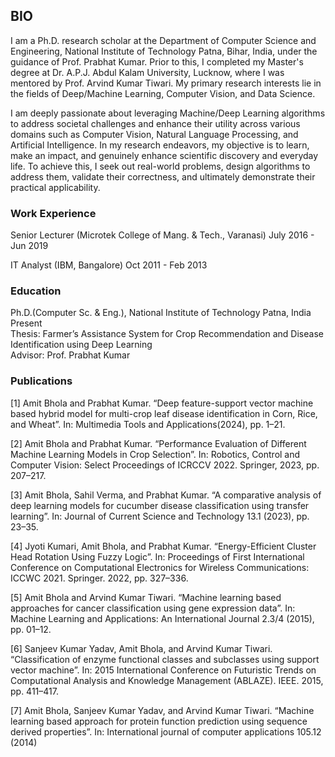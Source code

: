 ## BIO
I am a Ph.D. research scholar at the Department of Computer Science and Engineering, National Institute of Technology Patna, Bihar, India, under the guidance of Prof. Prabhat Kumar. Prior to this, I completed my Master's degree at Dr. A.P.J. Abdul Kalam University, Lucknow, where I was mentored by Prof. Arvind Kumar Tiwari. My primary research interests lie in the fields of Deep/Machine Learning, Computer Vision, and Data Science.

I am deeply passionate about leveraging Machine/Deep Learning algorithms to address societal challenges and enhance their utility across various domains such as Computer Vision, Natural Language Processing, and Artificial Intelligence. In my research endeavors, my objective is to learn, make an impact, and genuinely enhance scientific discovery and everyday life. To achieve this, I seek out real-world problems, design algorithms to address them, validate their correctness, and ultimately demonstrate their practical applicability.


### Work Experience
Senior Lecturer (Microtek College of Mang. & Tech., Varanasi) July 2016 - Jun 2019

IT Analyst (IBM, Bangalore) Oct 2011 - Feb 2013

### Education
Ph.D.(Computer Sc. & Eng.), National Institute of Technology Patna, India Present <br>
Thesis: Farmer’s Assistance System for Crop Recommendation and Disease
Identification using Deep Learning <br>
Advisor: Prof. Prabhat Kumar

### Publications
[1] Amit Bhola and Prabhat Kumar. “Deep feature-support vector machine based hybrid model for multi-crop leaf disease identification in Corn, Rice, and Wheat”. In: Multimedia Tools and Applications(2024), pp. 1–21. <br>

[2] Amit Bhola and Prabhat Kumar. “Performance Evaluation of Different Machine Learning Models in Crop Selection”. In: Robotics, Control and Computer Vision: Select Proceedings of ICRCCV 2022. Springer, 2023, pp. 207–217. <br>

[3] Amit Bhola, Sahil Verma, and Prabhat Kumar. “A comparative analysis of deep learning models for cucumber disease classification using transfer learning”. In: Journal of Current Science and Technology 13.1 (2023), pp. 23–35. <br>

[4] Jyoti Kumari, Amit Bhola, and Prabhat Kumar. “Energy-Efficient Cluster Head Rotation Using Fuzzy Logic”. In: Proceedings of First International Conference on Computational Electronics for Wireless Communications: ICCWC 2021. Springer. 2022, pp. 327–336. <br>

[5] Amit Bhola and Arvind Kumar Tiwari. “Machine learning based approaches for cancer classification using gene expression data”. In: Machine Learning and Applications: An International Journal 2.3/4 (2015), pp. 01–12. <br>

[6] Sanjeev Kumar Yadav, Amit Bhola, and Arvind Kumar Tiwari. “Classification of enzyme functional classes and subclasses using support vector machine”. In: 2015 International Conference on Futuristic Trends on Computational Analysis and Knowledge Management (ABLAZE). IEEE. 2015, pp. 411–417. <br>

[7] Amit Bhola, Sanjeev Kumar Yadav, and Arvind Kumar Tiwari. “Machine learning based approach for protein function prediction using sequence derived properties”. In: International journal of computer applications 105.12 (2014)




